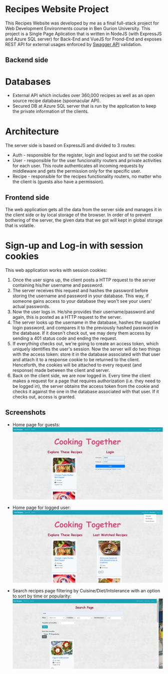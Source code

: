 # Recipes Website Project
This Recipes Website was developed by me as a final full-stack project for Web Development Environments course in Ben Gurion University.
This project is a Single Page Aplication that is written in NodeJS (with ExpressJS and Azure SQL server) for Back-End and VueJS for Frond-End and exposes REST API for external usages enforced by [Swagger API](https://app.swaggerhub.com/apis/naorbe/recipes/1.0.1#/) validation.

## Backend side
# Databases
* External API which includes over 360,000 recipes as well as an open source recipe database (spoonacular API).
* Secured DB at Azure SQL server that is run by the application to keep the private information of the clients.

# Architecture
The server side is based on ExpressJS and divided to 3 routes: 
* Auth - responsible for the register, login and logout and to set the cookie
* User - responsible for the user funcionality routers and private activities for each user. This route authenticates all incoming requests by middleware and gets the permission only for the specific user.
* Recipe - responsible for the recipes functionality routers, no matter who the client is (guests also have a permission). 

## Frontend side
The web application gets all the data from the server side and manages it in the client side or by local storage of the browser. 
In order of to prevent bothering of the server, the given data that we got will kept in global storage that is volatile.  

# Sign-up and Log-in with session cookies
This web application works with session cookies:
1. Once the user signs up, the client posts a HTTP request to the server containing his/her username and password.
2. The server receives this request and hashes the password before storing the username and password in your database. This way, if someone gains access to your database they won't see your users' actual passwords.
3. Now the user logs in. He/she provides their username/password and again, this is posted as a HTTP request to the server.
4. The server looks up the username in the database, hashes the supplied login password, and compares it to the previously hashed password in the database. If it doesn't check out, we may deny them access by sending a 401 status code and ending the request.
5. If everything checks out, we're going to create an access token, which uniquely identifies the user's session. Now the server will do two things with the access token:  store it in the database associated with that user and attach it to a response cookie to be returned to the client. Henceforth, the cookies will be attached to every request (and response) made between the client and server.
6. Back on the client side, we are now logged in. Every time the client makes a request for a page that requires authorization (i.e. they need to be logged in), the server obtains the access token from the cookie and checks it against the one in the database associated with that user. If it checks out, access is granted.

## Screenshots
* Home page for guests:
![home](https://github.com/NaorBenEvgi/Full-Stack-Recipes-Website-Project/blob/master/home.png)

* Home page for logged user:
![Home2](https://github.com/NaorBenEvgi/Full-Stack-Recipes-Website-Project/blob/master/Home2.png)

* Search recipes page filtering by Cuisine/Diet/Intolerance with an option to sort by time or popularity:
![search](https://github.com/NaorBenEvgi/Full-Stack-Recipes-Website-Project/blob/master/search.png)

